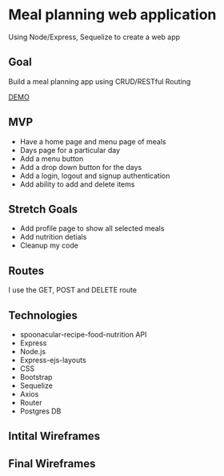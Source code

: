 # Meal planning web application
Using Node/Express, Sequelize to create a web app

## Goal
Build a meal planning app using CRUD/RESTful Routing

[DEMO](https://mvp-mealplan.herokuapp.com/)

## MVP
* Have a home page and menu page of meals
* Days page for a particular day
* Add a menu button
* Add a drop down button for the days
* Add a login, logout and signup authentication
* Add ability to add and delete items

## Stretch Goals
* Add profile page to show all selected meals
* Add nutrition detials
* Cleanup my code

## Routes
I use the GET, POST and DELETE route

## Technologies
 * spoonacular-recipe-food-nutrition API
 * Express
 * Node.js
 * Express-ejs-layouts
 * CSS
 * Bootstrap
 * Sequelize
 * Axios
 * Router
 * Postgres DB

## Intital Wireframes

## Final Wireframes
